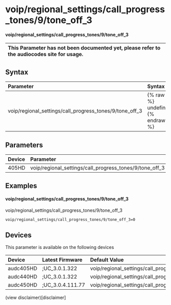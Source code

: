 ﻿---
description: voip/regional_settings/call_progress_tones/9/tone_off_3
search: false
---

# voip/regional_settings/call_progress_tones/9/tone_off_3

#### voip/regional_settings/call_progress_tones/9/tone_off_3


| This Parameter has not been documented yet, please refer to the audiocodes site for usage.  |
| :--- |

## Syntax
| Parameter | Syntax |
| :--- | :--- |
|voip/regional_settings/call_progress_tones/9/tone_off_3 | {% raw %} undefined {% endraw %} |

## Parameters
|Device|Parameter|value|Description|
|:---|:---|:---|:---|
| 405HD | voip/regional_settings/call_progress_tones/9/tone_off_3 |  |  |

## Examples
#### voip/regional_settings/call_progress_tones/9/tone_off_3

voip/regional_settings/call_progress_tones/9/tone_off_3

```
voip/regional_settings/call_progress_tones/9/tone_off_3=0
```

## Devices
This parameter is available on the following devices

| Device | Latest Firmware | Default Value |
|:---|:---|:---|
| audc405HD | ;UC_3.0.1.322 | voip/regional_settings/call_progress_tones/9/tone_off_3=0 
| audc440HD | ;UC_3.0.1.322 | voip/regional_settings/call_progress_tones/9/tone_off_3=0 
| audc450HD | ;UC_3.0.4.111.77 | voip/regional_settings/call_progress_tones/9/tone_off_3=0 

(view disclaimer)[disclaimer]
